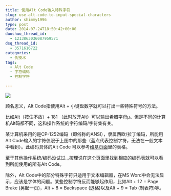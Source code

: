 ```yaml
---
title: 使用Alt Code输入特殊字符
slug: use-alt-code-to-input-special-characters
author: shimmy1996
type: post
date: 2014-07-24T18:50:42+00:00
duoshuo_thread_id:
  - 1213863036087959571
dsq_thread_id:
  - 3571616722
categories:
  - 伪技术
tags:
  - Alt Code
  - 字符编码
  - 控制字符

---
```

<img src="/wp-content/uploads/2014/07/Windows-1252.svg_.png"/>

顾名思义，Alt Code指使用Alt + 小键盘数字就可以打出一些特殊符号的方法。

比如Alt（按住不放）+ 181 （此时放开Alt）可以输出希腊字母µ。但是不同的计算机Alt码都不同，这和操作系统的字符编码/字符集有关。

某计算机采用的是CP-1252编码（即俗称的ANSI），隶属西欧/拉丁编码，所能用Alt Code输入的字符仅限于上图中的那些（蓝点代表控制字符，无法在一般文本中看到）。此编码具体的Alt Code 可以参考<a title="传送门" href="http://en.wikipedia.org/wiki/Windows-1252">维基页面</a>里的表格。

至于其他操作系统/编码没试过&#8230;按理说在<a title="传送门" href="http://en.wikipedia.org/wiki/Windows_code_page">这个页面</a>里找到相应的编码表就可以看到所能使用的所有Alt Code。

除外，Alt Code中的部分特殊字符只适用于文本编辑器，在MS Word中会无法显示，应该是字体的问题。某些控制字符反而能够起作用，比如Alt + 12 = Page Brake (另起一页)，Alt + 8 = Backspace (退格)以及Alt + 9 = Tab (制表符)等。

